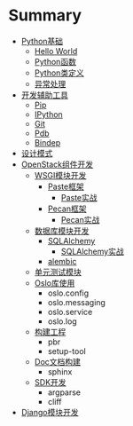 # Summary

* [Python基础](README.md)
    * [Hello World](hello-world.md)
    * [Python函数](方法与对象.md)
    * [Python类定义](python类定义.md)
    * [异常处理](异常处理.md)
* [开发辅助工具](开发辅助工具.md)
    * [Pip](pip.md)
    * [IPython](ipython.md)
    * [Git](git.md)
    * [Pdb](pdb.md)
    * [Bindep](bindep.md)
* [设计模式](设计模式.md)
* [OpenStack组件开发](openstack组件开发.md)
    * [WSGI模块开发](wsgi模块开发.md)
        * [Paste框架](paste.md)
            * [Paste实战](paste实战.md)
        * [Pecan框架](pecan.md)
            * [Pecan实战](pecan实战.md)
    * [数据库模块开发](数据库模块开发.md)
        * [SQLAlchemy](sqlalchemy.md)
            * [SQLAlchemy实战](实战.md)
        * [alembic](alembic.md)
    * [单元测试模块](单元测试模块.md)
    * [Oslo库使用](oslo库使用.md)
        * oslo.config
        * oslo.messaging
        * oslo.service
        * oslo.log
    * [构建工程](构建工程.md)
        * pbr
        * setup-tool
    * [Doc文档构建](doc文档构建.md)
        * sphinx
    * [SDK开发](sdk开发.md)
        * argparse
        * cliff
* [Django模块开发](django模块开发.md)

